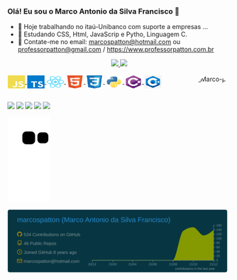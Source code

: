 ### Olá! Eu sou o Marco Antonio da Silva Francisco 👋



- 🔭 Hoje trabalhando no itaú-Unibanco com suporte a empresas ...
- 🌱 Estudando CSS, Html, JavaScrip e Pytho, Linguagem C.
- 👯 Contate-me no email: marcospatton@hotmail.com ou professorpatton@gmail.com / https://www.professorpatton.com.br



<div align="center">
  <a href="https://github.com/marcospatton">
  <img height="180em" src="https://github-readme-stats.vercel.app/api?username=marcospatton&show_icons=true&theme=dracula&include_all_commits=true&count_private=true"/>
  <img height="180em" src="https://github-readme-stats.vercel.app/api/top-langs/?username=marcospatton&layout=compact&langs_count=7&theme=dracula"/>
</div>


<div style="display: inline_block"><br>
  <img align="center" alt="Marco-Js" height="30" width="40" src="https://raw.githubusercontent.com/devicons/devicon/master/icons/javascript/javascript-plain.svg">
  <img align="center" alt="Marco-Ts" height="30" width="40" src="https://raw.githubusercontent.com/devicons/devicon/master/icons/typescript/typescript-plain.svg">
  <img align="center" alt="Marco-React" height="30" width="40" src="https://raw.githubusercontent.com/devicons/devicon/master/icons/react/react-original.svg">
  <img align="center" alt="Marco-HTML" height="30" width="40" src="https://raw.githubusercontent.com/devicons/devicon/master/icons/html5/html5-original.svg">
  <img align="center" alt="Marco-CSS" height="30" width="40" src="https://raw.githubusercontent.com/devicons/devicon/master/icons/css3/css3-original.svg">
  <img align="center" alt="Marco-Python" height="30" width="40" src="https://raw.githubusercontent.com/devicons/devicon/master/icons/python/python-original.svg">
  <img align="center" alt="Marco-Csharp" height="30" width="40" src="https://raw.githubusercontent.com/devicons/devicon/master/icons/csharp/csharp-original.svg">
  
   <img align="center" alt="Marco-Csharp" height="30" width="40" src="https://github.com/marcospatton/C_plus_plus_Introducao_-a_-linguagem_e_STL/blob/main/c.png">
  <img align="right" alt="Marco-pic" height="150" style="border-radius:50px;" src="https://lh3.googleusercontent.com/ROgVLD6bOlY-pMMjLmddE7mNVSVm5UQrPa7xPApDKiU6YHHIGJxsaZ8gjm8XLdQV13PFGJtr1Cp3ZCnDGW9NaEBg7F6GvAAZVntocV678lC2coAoQ0TLpCG8zn2GB0ntmbZ8mb3OPsZOJ4o0szML9wkPfhTzsCG2AzD1u6_7l3WTcoZsRoqknNJHmb3gCU4SmaNh07FnW2YPN657J6NUh2C6us1DN0JpeePMADDphVRl4mS-clpmYD__Uvu3-rvT4wQJ2guu1NCLzH00nRKVZrXFl2NxwRGuVAuMRk0JlRufaNKGjpuik2_VYrKfK4Ao4A5wPt1D6_6RhU_75ZAmJp9uTYjSG_YRMpE8oMVqJRjjgm_34HlxwGI6Dx0XboN8VJTa_CSpwAFk7TVlxxdav2P_MB_5-aBcB8hPYH9rVURBSymgQXZNpUBEIvP4ACObE41RXTGWu13WiIJq0YNGuIUm-iq8JRmH6JxPHiN65lbXX6_IT4bN8BrTQbu2MrLJi0Hs7L6TLwJKJheYnUP4naJh7BsAOdIwZuezA9m-KWYjmz3eGYbVRmkojP8pd53ABwU2zDn71_CxzDPqLCbIZMr-NJD2PwLdnWgOPpbgzKTEnuXl8XqEjV0oxJJ3h5VvFl_CAfepJbKRxVR0quFdRp6jvfigETMHDBPsSE5N0IL3ACFbWb0r5td1SK9Cg-TNDdFukgbiIKi1qcXA0Qku9K0=w393-h600-no?authuser=0">
</div>

##
    
<div>
<a href="https://www.youtube.com/channel/UCXPjySg1P66c8zFoB3A9hBA" target="_blank"><img src="https://img.shields.io/badge/YouTube-FF0000?style=for-the-badge&logo=youtube&logoColor=white" target="_blank"></a>
  <a href="https://instagram.com/marcospatton" target="_blank"><img src="https://img.shields.io/badge/-Instagram-%23E4405F?style=for-the-badge&logo=instagram&logoColor=white" target="_blank"></a>
 	<a href="https://www.twitch.tv/marcospatton" target="_blank"><img src="https://img.shields.io/badge/Twitch-9146FF?style=for-the-badge&logo=twitch&logoColor=white" target="_blank"></a>
   <a href = "mailto:professorpatton@gmail.com"><img src="https://img.shields.io/badge/-Gmail-%23333?style=for-the-badge&logo=gmail&logoColor=white" target="_blank"></a>
  <a href="https://www.linkedin.com/in/marcospatton/" target="_blank"><img src="https://img.shields.io/badge/-LinkedIn-%230077B5?style=for-the-badge&logo=linkedin&logoColor=white" target="_blank"></a> 
 
  ![Snake animation](https://github.com/marcospatton/marcospatton/blob/output/github-contribution-grid-snake.svg)
  
  
  [![](https://raw.githubusercontent.com/marcospatton/marcospatton/main/profile-summary-card-output/solarized_dark/0-profile-details.svg)](https://github.com/vn7n24fzkq/github-profile-summary-cards)


</div>

